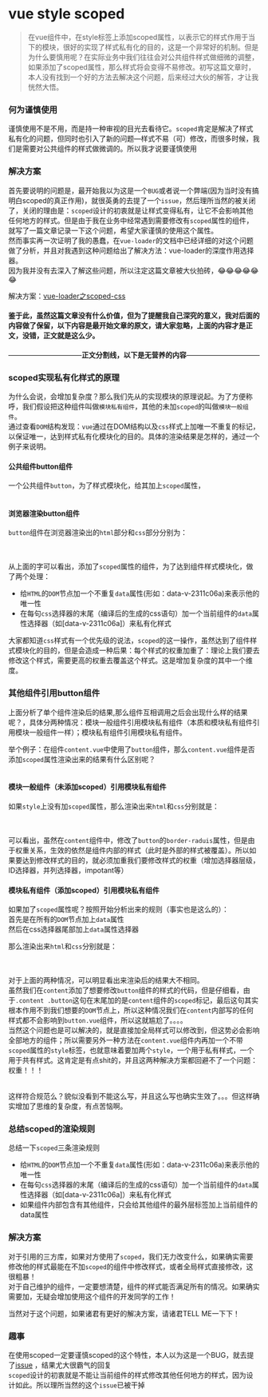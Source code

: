 # vue style scoped



> 在vue组件中，在style标签上添加scoped属性，以表示它的样式作用于当下的模块，很好的实现了样式私有化的目的，这是一个非常好的机制。但是为什么要慎用呢？在实际业务中我们往往会对公共组件样式做细微的调整，如果添加了scoped属性，那么样式将会变得不易修改。初写这篇文章时，本人没有找到一个好的方法去解决这个问题，后来经过大伙的解答，才让我恍然大悟。

### 何为谨慎使用 <a id="&#x4F55;&#x4E3A;&#x8C28;&#x614E;&#x4F7F;&#x7528;"></a>

谨慎使用不是不用，而是持一种审视的目光去看待它。`scoped`肯定是解决了样式私有化的问题，但同时也引入了新的问题—样式不易（可）修改，而很多时候，我们是需要对公共组件的样式做微调的。所以我才说要谨慎使用

### 解决方案 <a id="&#x89E3;&#x51B3;&#x65B9;&#x6848;"></a>

首先要说明的问题是，最开始我以为这是一个`BUG`或者说一个弊端\(因为当时没有搞明白scoped的真正作用\)，就很英勇的去提了一个`issue`，然后理所当然的被关闭了，关闭的理由是：`scoped`设计的初衷就是让样式变得私有，让它不会影响其他任何地方的样式。但是由于我在业务中经常遇到需要修改有`scoped`属性的组件，就写了一篇文章记录一下这个问题，希望大家谨慎的使用这个属性。  
然而事实再一次证明了我的愚蠢，在`vue-loader`的文档中已经详细的对这个问题做了分析，并且对我遇到这种问题给出了解决方法：vue-loader的深度作用选择器。  
因为我并没有去深入了解这些问题，所以注定这篇文章被大伙拍砖，😂😂😂😂😂😂

解决方案：[vue-loader之scoped-css](https://vue-loader.vuejs.org/zh-cn/features/scoped-css.html)

#### 鉴于此，虽然这篇文章没有什么价值，但为了提醒我自己深究的意义，我对后面的内容做了保留，以下内容是最开始文章的原文，请大家忽略，上面的内容才是正文，没错，正文就是这么少。

——————————–**正文分割线，以下是无营养的内容**——————————–

### scoped实现私有化样式的原理 <a id="scoped&#x5B9E;&#x73B0;&#x79C1;&#x6709;&#x5316;&#x6837;&#x5F0F;&#x7684;&#x539F;&#x7406;"></a>

为什么会说，会增加复杂度？那么我们先从的实现模块的原理说起。为了方便称呼，我们假设把这种组件叫做`模块私有组件`，其他的未加`scoped`的叫做`模块一般组件`。  
通过查看`DOM`结构发现：`vue`通过在DOM结构以及`css`样式上加唯一不重复的标记，以保证唯一，达到样式私有化模块化的目的。具体的渲染结果是怎样的，通过一个例子来说明。

#### 公共组件button组件 <a id="&#x516C;&#x5171;&#x7EC4;&#x4EF6;button&#x7EC4;&#x4EF6;"></a>

一个公共组件`button`，为了样式模块化，给其加上`scoped`属性，

|  |  |
| :--- | :--- |


#### 浏览器渲染button组件 <a id="&#x6D4F;&#x89C8;&#x5668;&#x6E32;&#x67D3;button&#x7EC4;&#x4EF6;"></a>

`button`组件在浏览器渲染出的`html`部分和`css`部分分别为：

|  |  |
| :--- | :--- |


|  |  |
| :--- | :--- |


从上面的字可以看出，添加了`scoped`属性的组件，为了达到组件样式模块化，做了两个处理：

* 给`HTML`的`DOM`节点加一个不重复`data`属性\(形如：data-v-2311c06a\)来表示他的唯一性
* 在每句`css`选择器的末尾（编译后的生成的css语句）加一个当前组件的`data`属性选择器（如\[data-v-2311c06a\]）来私有化样式

大家都知道`css`样式有一个优先级的说法，`scoped`的这一操作，虽然达到了组件样式模块化的目的，但是会造成一种后果：每个样式的权重加重了：理论上我们要去修改这个样式，需要更高的权重去覆盖这个样式。这是增加复杂度的其中一个维度。

### 其他组件引用button组件 <a id="&#x5176;&#x4ED6;&#x7EC4;&#x4EF6;&#x5F15;&#x7528;button&#x7EC4;&#x4EF6;"></a>

上面分析了单个组件渲染后的结果,那么组件互相调用之后会出现什么样的结果呢？，具体分两种情况：模块一般组件引用模块私有组件（本质和模块私有组件引用模块一般组件一样）；模块私有组件引用模块私有组件。

举个例子：在组件`content.vue`中使用了`button`组件，那么`content.vue`组件是否添加`scoped`属性渲染出来的结果有什么区别呢？

|  |  |
| :--- | :--- |


#### 模块一般组件（未添加scoped）引用模块私有组件 <a id="&#x6A21;&#x5757;&#x4E00;&#x822C;&#x7EC4;&#x4EF6;&#xFF08;&#x672A;&#x6DFB;&#x52A0;scoped&#xFF09;&#x5F15;&#x7528;&#x6A21;&#x5757;&#x79C1;&#x6709;&#x7EC4;&#x4EF6;"></a>

如果`style`上没有加`scoped`属性，那么渲染出来`html`和`css`分别就是：

|  |  |
| :--- | :--- |


|  |  |
| :--- | :--- |


可以看出，虽然在`content`组件中，修改了`button`的`border-raduis`属性，但是由于权重关系，生效的依然是组件内部的样式（此时是外部的样式被覆盖）。所以如果要达到修改样式的目的，就必须加重我们要修改样式的权重（增加选择器层级，ID选择器，并列选择器，impotant等）

#### 模块私有组件（添加scoped）引用模块私有组件 <a id="&#x6A21;&#x5757;&#x79C1;&#x6709;&#x7EC4;&#x4EF6;&#xFF08;&#x6DFB;&#x52A0;scoped&#xFF09;&#x5F15;&#x7528;&#x6A21;&#x5757;&#x79C1;&#x6709;&#x7EC4;&#x4EF6;"></a>

如果加了`scoped`属性呢？按照开始分析出来的规则（事实也是这么的）：  
首先是在所有的`DOM`节点加上`data`属性  
然后在css选择器尾部加上`data`属性选择器

那么渲染出来`html`和`css`分别就是：

|  |  |
| :--- | :--- |


|  |  |
| :--- | :--- |


对于上面的两种情况，可以明显看出来渲染后的结果大不相同。  
虽然我们在`content`添加了想要修改`button`组件的样式的代码，但是仔细看，由于`.content .button`这句在末尾加的是`content`组件的`scoped`标记，最后这句其实根本作用不到我们想要的`DOM`节点上，所以这种情况我们在`content`内部写的任何样式都不会影响到`button.vue`组件，所以这就尴尬了。。。。  
当然这个问题也是可以解决的，就是直接加全局样式可以修改到，但这势必会影响全部地方的组件；所以需要另外一种方法在`content.vue`组件内再加一个不带`scoped`属性的`style`标签，也就意味着要加两个`style`，一个用于私有样式，一个用于共有样式。这肯定是有点shit的，并且这两种解决方案都回避不了一个问题：权重！！！

|  |  |
| :--- | :--- |


这样符合规范么？貌似没看到不能这么写，并且这么写也确实生效了。。。但这样确实增加了思维的复杂度，有点苦恼啊。

### 总结scoped的渲染规则 <a id="&#x603B;&#x7ED3;scoped&#x7684;&#x6E32;&#x67D3;&#x89C4;&#x5219;"></a>

总结一下`scoped`三条渲染规则

* 给`HTML`的`DOM`节点加一个不重复`data`属性\(形如：data-v-2311c06a\)来表示他的唯一性
* 在每句`css`选择器的末尾（编译后的生成的css语句）加一个当前组件的`data`属性选择器（如\[data-v-2311c06a\]）来私有化样式
* 如果组件内部包含有其他组件，只会给其他组件的最外层标签加上当前组件的data属性

### 解决方案 <a id="&#x89E3;&#x51B3;&#x65B9;&#x6848;-1"></a>

对于引用的三方库，如果对方使用了`scoped`，我们无力改变什么，如果确实需要修改他的样式最能在不加`scoped`的组件中修改样式，或者全局样式直接修改，这很粗暴！  
对于自己维护的组件，一定要想清楚，组件的样式能否满足所有的情况。如果确实需要加，无疑会增加使用这个组件的开发同学的工作！

当然对于这个问题，如果诸君有更好的解决方案，请诸君TELL ME一下下！

### 趣事 <a id="&#x8DA3;&#x4E8B;"></a>

在使用scoped一定要谨慎scoped的这个特性，本人以为这是一个BUG，就去提了[issue](https://github.com/vuejs/vue/issues/7067) ，结果尤大很霸气的回复  
`scoped`设计的初衷就是不能让当前组件的样式修改其他任何地方的样式，因为设计如此。所以理所当然的这个`issue`已被干掉

